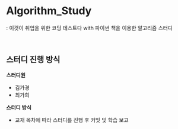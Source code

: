 # Algorithm_Study
: 이것이 취업을 위한 코딩 테스트다 with 파이썬 책을 이용한 알고리즘 스터디 

<br/>

## 스터디 진행 방식
**스터디원**
- 김가경
- 최가희 

**스터디 방식**
- 교재 목차에 따라 스터디를 진행 후 커밋 및 학습 보고
